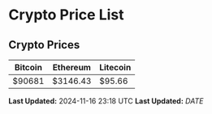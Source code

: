 # Crypto Price List

## Crypto Prices
| Bitcoin | Ethereum | Litecoin |
| ------- | -------- | -------- |
| $90681 | $3146.43 | $95.66 |
**Last Updated:** 2024-11-16 23:18 UTC
**Last Updated:** $DATE$
